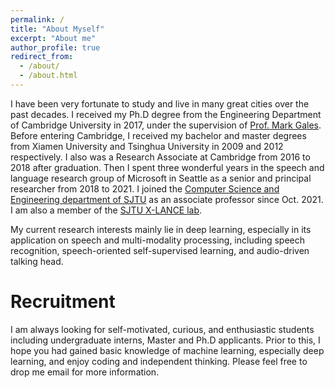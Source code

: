 ```yaml
---
permalink: /
title: "About Myself"
excerpt: "About me"
author_profile: true
redirect_from: 
  - /about/
  - /about.html
---
```


I have been very fortunate to study and live in many great cities over the past decades. I received my Ph.D degree from the Engineering Department of Cambridge University in 2017, under the supervision of [Prof. Mark Gales](http://mi.eng.cam.ac.uk/~mjfg/). Before entering Cambridge, I received my bachelor and master degrees from Xiamen University and Tsinghua University in 2009 and 2012 respectively. I also was a Research Associate at Cambridge from 2016 to 2018 after graduation. Then I spent three wonderful years in the speech and language research group of Microsoft in Seattle as a senior and principal researcher from 2018 to 2021. I joined the [Computer Science and Engineering department of SJTU](https://www.cs.sjtu.edu.cn/) as an associate
professor since Oct. 2021. I am also a member of the [SJTU X-LANCE lab](https://x-lance.sjtu.edu.cn/).  

My current research interests mainly lie in deep learning, especially in its application on speech and multi-modality processing, including speech recognition, speech-oriented self-supervised learning, and audio-driven talking head.  


Recruitment
======
I am always looking for self-motivated, curious, and enthusiastic students including undergraduate interns, Master and Ph.D applicants. Prior to this, I hope you had gained basic knowledge of machine learning, especially deep learning, and enjoy coding and independent thinking. Please feel free to drop me email for more information.
